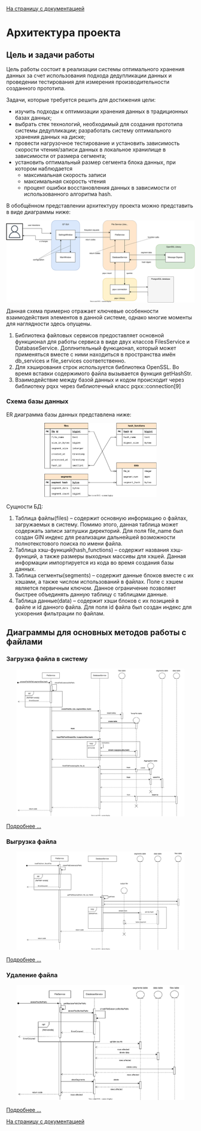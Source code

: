 [На страницу с документацией](README.md)
# Архитектура проекта

## Цель и задачи работы
Цель работы состоит в реализации системы оптимального хранения данных за счет
использования подхода дедупликации данных и проведении тестирования для измерения
производительности созданного прототипа.

Задачи, которые требуется решить для достижения цели:
- изучить подходы к оптимизации хранения данных в традиционных базах данных;
- выбрать стек технологий, необходимый для создания прототипа системы
дедупликации; разработать систему оптимального хранения данных на диске;
- провести нагрузочное тестирование и установить зависимость скорости
чтения/записи данных в локальное хранилище в зависимости от размера сегмента;
- установить оптимальный размер сегмента блока данных, при котором наблюдается
  -  максимальная скорость записи
  - максимальная скорость чтения
  - процент ошибки восстановления данных в зависимости от использованного
  алгоритма hash.

В обобщённом представлении архитектуру проекта можно представить в виде
диаграммы ниже:

<p align="center">
<img alt="arhc.svg" src="images%2Farhc.svg" align="center"/>
</p>


Данная схема примерно отражает ключевые особенности взаимодействия элементов
в данной системе, однако многие моменты для наглядности здесь опущены.
1. Библиотека файловых сервисов предоставляет основной функционал для работы
   сервиса в виде двух классов FilesService и DatabaseService. Доплнительный
   функционал, который может применяться вместе с ними находиться в пространства
   имён db_services и file_services соответственно.
2. Для хэширования строк используется библиотека OpenSSL. Во время вставки
   содержимого файла вызывается функция getHashStr.
3. Взаимодействие между базой данных и кодом происходит через библиотеку pqxx
   через библиотечный класс pqxx::connection[9]




### Схема базы данных
ER диаграмма базы данных представлена ниже:
<p align="center">
<img alt="database.svg" src="images%2Fdatabase.svg" width="300" 
     height="auto">
</p>
Сущности БД:

1. Таблица файлы(files) – содержит основную информацию о файлах, загружаемых в систему. Помимо этого, данная таблица может содержать записи заглушки директорий. 
Для поля file_name был создан GIN индекс для реализации дальнейшей возможности полнотекстового поиска по имени файла.
2. Таблица хэш-функций(hash_functions) – содержит названия хэш-функций, а также
размеры выходных массивы для хэшей. Данная информации импортируется из кода
во время создания базы данных.
3. Таблица сегменты(segments) – содержит данные блоков вместе с их хэшами, а также
числом использований в файлах. Поле с хэшем является первичным ключом. Данное
ограничение позволяет быстрее объединять данную таблицу с таблицами данные.
4. Таблица данные(data) – содержит хэши блоков с их позицией в файле и id данного
файла. Для поля id файла был создан индекс для ускорения фильтрации по файлам.

## Диаграммы для основных методов работы с файлами
### Загрузка файла в систему
<p align="center">
<img alt="processFile.svg" height="auto" src="images%2FprocessFile.svg"
width="450"/>
</p>

[Подробнее ...](implementationDetails.md#загрузка-файла-в-систему)

### Выгрузка файла
<p align="center">
<img alt="loadFile.svg" height="auto" src="images%2FloadFile.svg"
width="450"/>
</p>

[Подробнее ...](implementationDetails.md#выгрузка-файла)

### Удаление файла
<p align="center">
<img alt="deleteFile.svg" height="auto" src="images%2FdeleteFile.svg"
width="450"/>
</p>

[Подробнее ...](implementationDetails.md#удаление-файла)




[На страницу с документацией](README.md)
